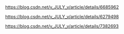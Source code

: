 https://blog.csdn.net/v_JULY_v/article/details/6685962

https://blog.csdn.net/v_JULY_v/article/details/6279498

https://blog.csdn.net/v_JULY_v/article/details/7382693